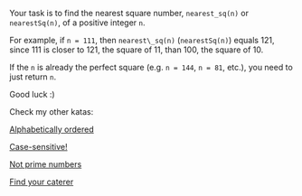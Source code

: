 Your task is to find the nearest square number, `nearest_sq(n)` or `nearestSq(n)`, of a positive integer `n`.

For example, if `n = 111`, then `nearest\_sq(n)` (`nearestSq(n)`) equals 121, since 111 is closer to 121, the square of 11, than 100, the square of 10.

If the `n` is already the perfect square (e.g. `n = 144`, `n = 81`,  etc.), you need to just return `n`.

Good luck :)

Check my other katas:

<a href="https://www.codewars.com/kata/5a8059b1fd577709860000f6">Alphabetically ordered </a>

<a href="https://www.codewars.com/kata/5a805631ba1bb55b0c0000b8">Case-sensitive! </a>

<a href="https://www.codewars.com/kata/5a9a70cf5084d74ff90000f7">Not prime numbers </a>

<a href="https://www.codewars.com/kata/6402205dca1e64004b22b8de">Find your caterer </a>
